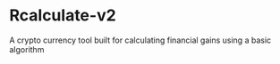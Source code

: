 # Rcalculate-v2
A crypto currency tool built for calculating financial gains using a basic algorithm
